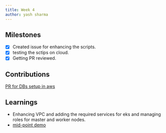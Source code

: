 ```yaml
---
title: Week 4
author: yash sharma
---
```


## Milestones

- [X] Created issue for enhancing the scripts.
- [x] testing the sctips on cloud.
- [X] Getting PR reviewed.

## Contributions

[PR for DBs setup in aws](https://github.com/Sunbird-Knowlg/knowledge-platform/pull/971)

## Learnings

- Enhancing VPC and adding the required services for eks and managing roles for master and worker nodes.
- [mid-point demo](https://docs.google.com/presentation/d/1tQae277VllktDntEm_9fWXDWaKtlzxlR/edit?usp=sharing&ouid=105484786537600186561&rtpof=true&sd=true)
